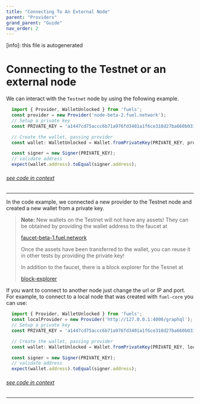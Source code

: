 ```yaml
---
title: "Connecting To An External Node"
parent: "Providers"
grand_parent: "Guide"
nav_order: 2
---
```


[info]: this file is autogenerated


# Connecting to the Testnet or an external node

We can interact with the `Testnet` node by using the following example.


```typescript
  import { Provider, WalletUnlocked } from 'fuels';
  const provider = new Provider('node-beta-2.fuel.network');
  // Setup a private key
  const PRIVATE_KEY = 'a1447cd75accc6b71a976fd3401a1f6ce318d27ba660b0315ee6ac347bf39568';

  // Create the wallet, passing provider
  const wallet: WalletUnlocked = Wallet.fromPrivateKey(PRIVATE_KEY, provider);

  const signer = new Signer(PRIVATE_KEY);
  // validate address
  expect(wallet.address).toEqual(signer.address);
```
###### [see code in context](https://github.com/FuelLabs/fuels-ts/blob/master/packages/fuel-gauge/src/doc-examples.test.ts#L249-L263)

---


In the code example, we connected a new provider to the Testnet node and created a new wallet from a private key.

> **Note:** New wallets on the Testnet will not have any assets! They can be obtained by providing the wallet address to the faucet at
>
> [faucet-beta-1.fuel.network](https://faucet-beta-1.fuel.network)
>
> Once the assets have been transferred to the wallet, you can reuse it in other tests by providing the private key!
>
> In addition to the faucet, there is a block explorer for the Tesnet at
>
> [block-explorer](https://fuellabs.github.io/block-explorer-v2)

If you want to connect to another node just change the url or IP and port. For example, to connect to a local node that was created with `fuel-core` you can use:


```typescript
  import { Provider, WalletUnlocked } from 'fuels';
  const localProvider = new Provider('http://127.0.0.1:4000/graphql');
  // Setup a private key
  const PRIVATE_KEY = 'a1447cd75accc6b71a976fd3401a1f6ce318d27ba660b0315ee6ac347bf39568';

  // Create the wallet, passing provider
  const wallet: WalletUnlocked = Wallet.fromPrivateKey(PRIVATE_KEY, localProvider);

  const signer = new Signer(PRIVATE_KEY);
  // validate address
  expect(wallet.address).toEqual(signer.address);
```
###### [see code in context](https://github.com/FuelLabs/fuels-ts/blob/master/packages/fuel-gauge/src/doc-examples.test.ts#L267-L279)

---

